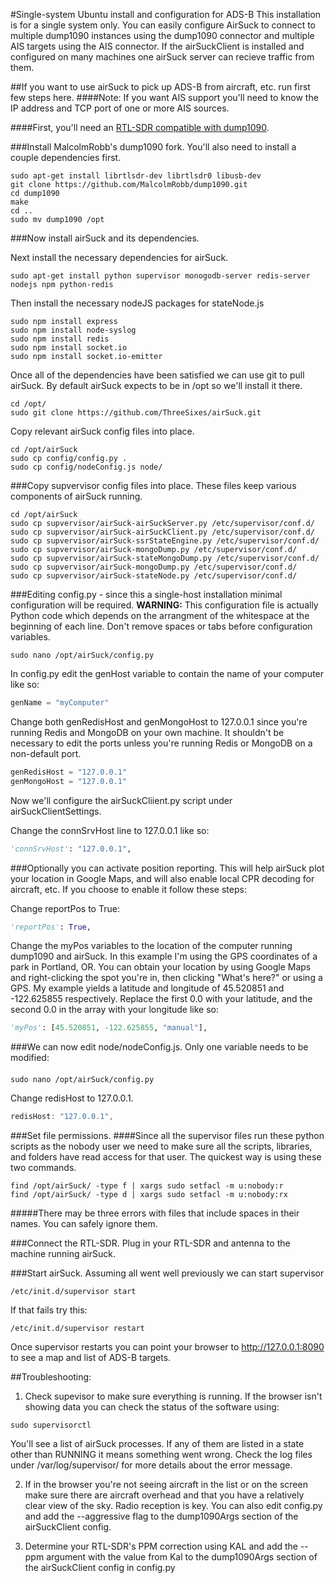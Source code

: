 #Single-system Ubuntu install and configuration for ADS-B
This installation is for a single system only. You can easily configure AirSuck to connect to multiple dump1090 instances using the dump1090 connector and multiple AIS targets using the AIS connector. If the airSuckClient is installed and configured on many machines one airSuck server can recieve traffic from them.

##If you want to use airSuck to pick up ADS-B from aircraft, etc. run first few steps here.
####Note: If you want AIS support you'll need to know the IP address and TCP port of one or more AIS sources.

####First, you'll need an [RTL-SDR compatible with dump1090](http://amzn.com/B00P2UOU72).

###Install MalcolmRobb's dump1090 fork. You'll also need to install a couple dependencies first.
```shell
sudo apt-get install librtlsdr-dev librtlsdr0 libusb-dev
git clone https://github.com/MalcolmRobb/dump1090.git
cd dump1090
make
cd ..
sudo mv dump1090 /opt
```
###Now install airSuck and its dependencies.

Next install the necessary dependencies for airSuck.
```shell
sudo apt-get install python supervisor monogodb-server redis-server nodejs npm python-redis
```

Then install the necessary nodeJS packages for stateNode.js
```shell
sudo npm install express
sudo npm install node-syslog
sudo npm install redis
sudo npm install socket.io
sudo npm install socket.io-emitter
```
Once all of the dependencies have been satisfied we can use git to pull airSuck. By default airSuck expects to be in /opt so we'll install it there.
```shell
cd /opt/
sudo git clone https://github.com/ThreeSixes/airSuck.git
```

Copy relevant airSuck config files into place.
```shell
cd /opt/airSuck
sudo cp config/config.py .
sudo cp config/nodeConfig.js node/
```

###Copy supvervisor config files into place. These files keep various components of airSuck running.
```shell
cd /opt/airSuck
sudo cp supvervisor/airSuck-airSuckServer.py /etc/supervisor/conf.d/
sudo cp supvervisor/airSuck-airSuckClient.py /etc/supervisor/conf.d/
sudo cp supvervisor/airSuck-ssrStateEngine.py /etc/supervisor/conf.d/
sudo cp supvervisor/airSuck-mongoDump.py /etc/supervisor/conf.d/
sudo cp supvervisor/airSuck-stateMongoDump.py /etc/supervisor/conf.d/
sudo cp supvervisor/airSuck-mongoDump.py /etc/supervisor/conf.d/
sudo cp supvervisor/airSuck-stateNode.py /etc/supervisor/conf.d/
```

###Editing config.py - since this a single-host installation minimal configuration will be required.
**WARNING:** This configuration file is actually Python code which depends on the arrangment of the whitespace at the beginning of each line. Don't remove spaces or tabs before configuration variables.

```shell
sudo nano /opt/airSuck/config.py
```

In config.py edit the genHost variable to contain the name of your computer like so:
```python
genName = "myComputer"
```
Change both genRedisHost and genMongoHost to 127.0.0.1 since you're running Redis and MongoDB on your own machine. It shouldn't be necessary to edit the ports unless you're running Redis or MongoDB on a non-default port.
```python
genRedisHost = "127.0.0.1"
genMongoHost = "127.0.0.1"
```

Now we'll configure the airSuckCliient.py script under airSuckClientSettings.

Change the connSrvHost line to 127.0.0.1 like so:
```python
'connSrvHost': "127.0.0.1",
```
###Optionally you can activate position reporting. This will help airSuck plot your location in Google Maps, and will also enable local CPR decoding for aircraft, etc.
If you choose to enable it follow these steps:

Change reportPos to True:
```python
'reportPos': True,
```
Change the myPos variables to the location of the computer running dump1090 and airSuck.
In this example I'm using the GPS coordinates of a park in Portland, OR. You can obtain your location by using Google Maps and right-clicking the spot you're in, then clicking "What's here?" or using a GPS.
My example yields a latitude and longitude of 45.520851 and -122.625855 respectively. Replace the first 0.0 with your latitude, and the second 0.0 in the array with your longitude like so:
```python
'myPos': [45.520851, -122.625855, "manual"],
```
###We can now edit node/nodeConfig.js. Only one variable needs to be modified:
####
```shell
sudo nano /opt/airSuck/config.py
```

Change redisHost to 127.0.0.1.
```javascript
redisHost: "127.0.0.1",
```

###Set file permissions.
####Since all the supervisor files run these python scripts as the nobody user we need to make sure all the scripts, libraries, and folders have read access for that user. The quickest way is using these two commands.
```shell
find /opt/airSuck/ -type f | xargs sudo setfacl -m u:nobody:r
find /opt/airSuck/ -type d | xargs sudo setfacl -m u:nobody:rx
```
#####There may be three errors with files that include spaces in their names. You can safely ignore them.

###Connect the RTL-SDR.
Plug in your RTL-SDR and antenna to the machine running airSuck.

###Start airSuck.
Assuming all went well previously we can start supervisor
```shell
/etc/init.d/supervisor start
```
If that fails try this:
```shell
/etc/init.d/supervisor restart
```
Once supervisor restarts you can point your browser to http://127.0.0.1:8090 to see a map and list of ADS-B targets.

##Troubleshooting:

1) Check supevisor to make sure everything is running.
If the browser isn't showing data you can check the status of the software using:

```shell
sudo supervisorctl
```
You'll see a list of airSuck processes. If any of them are listed in a state other than RUNNING it means something went wrong. Check the log files under /var/log/supervisor/ for more details about the error message.

2) If in the browser you're not seeing aircraft in the list or on the screen make sure there are aircraft overhead and that you have a relatively clear view of the sky. Radio reception is key. You can also edit config.py and add the --aggressive flag to the dump1090Args section of the airSuckClient config.

3) Determine your RTL-SDR's PPM correction using KAL and add the --ppm argument with the value from Kal to the dump1090Args section of the airSuckClient config in config.py